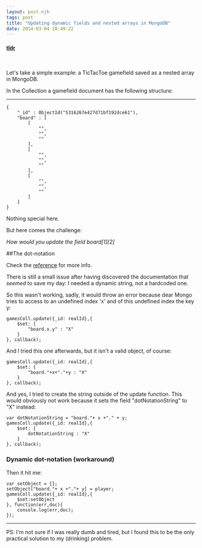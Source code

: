 ```yaml
---
layout: post.njk
tags: post
title: "Updating dynamic fields and nested arrays in MongoDB"
date: 2014-03-04 20:49:22
---
```


<h4>
	<a href="#tldr" class="info">tldr</a>
</h4>
<br/>

Let's take a simple example: a TicTacToe gamefield saved as a nested array in MongoDB.

In the Collection a gamefield document has the following structure:

__________________

```
{
	"_id" : ObjectId("5316267e427d71bf192dce61"),
	"board" : [
		[
			"",
			"",
			""
		],
		[
			"",
			"",
			""
		],
		[
			"",
			"",
			""
		]
	]
}
```

Nothing special here.

But here comes the challenge:

*How would you update the field board[1][2]*

##The dot-notation

Check the [reference](http://docs.mongodb.org/manual/core/document/#dot-notation) for more info.

There is still a small issue after having discovered the documentation that *seemed* to save my day: I needed a dynamic string, not a hardcoded one.

So this wasn't working, sadly, it would throw an error because dear Mongo tries to access to an undefined index 'x' and of this undefined index the key y:

```
gamesColl.update({_id: realId},{
	$set: {
		"board.x.y" : "X"
	}
}, callback);
```

And I tried this one afterwards, but it isn't a valid object, of course:

```
gamesColl.update({_id: realId},{
	$set: {
		"board."+x+"."+y : "X"
	}
}, callback);
```

And yes, I tried to create the string outside of the update function. This would obviously not work because it sets the field "dotNotationString" to "X" instead:

```
var dotNotationString = "board."+ x +"." + y;
gamesColl.update({_id: realId},{
	$set: {
		dotNotationString : "X"
	}
}, callback);
```

<h3 id="tldr">Dynamic dot-notation (workaround)</h3>

Then it hit me:

```
var setObject = {};
setObject["board."+ x +"."+ y] = player;
gamesColl.update({_id: realId},{
	$set:setObject
}, function(err,doc){
	console.log(err,doc);
});

```


---

PS: I'm not sure if I was really dumb and tired, but I found this to be the only practical solution to my (drinking) problem.
